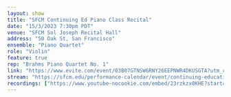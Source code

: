 ```yaml
---
layout: show
title: "SFCM Continuing Ed Piano Class Recital"
date: "15/3/2023 7:30pm PDT"
venue: "SFCM Sol Joseph Recital Hall"
address: "50 Oak St, San Francisco"
ensemble: "Piano Quartet"
role: "Violin"
feature: true
rep: "Brahms Piano Quartet No. 1"
link: "https://www.evite.com/event/03B07GTNSW6RNY26EEPNWR4DKUSGTA?utm_campaign=send_sharable_link&utm_source=evitelink&utm_medium=sharable_invite"
stream: "https://sfcm.edu/performance-calendar/event/continuing-education-piano-recital-1"
recordings: ["https://www.youtube-nocookie.com/embed/23rzkzx0KHE?start=125"]
---
```

